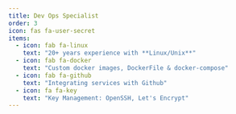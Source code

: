 ```yaml
---
title: Dev Ops Specialist
order: 3
icon: fas fa-user-secret
items:
  - icon: fab fa-linux
    text: "20+ years experience with **Linux/Unix**"
  - icon: fab fa-docker
    text: "Custom docker images, DockerFile & docker-compose"
  - icon: fab fa-github
    text: "Integrating services with Github"
  - icon: fa fa-key
    text: "Key Management: OpenSSH, Let's Encrypt"
---
```

